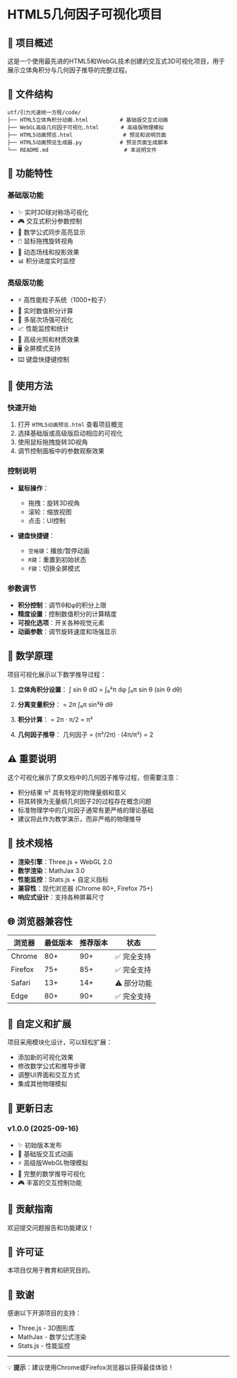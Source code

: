 # HTML5几何因子可视化项目

## 🌟 项目概述

这是一个使用最先进的HTML5和WebGL技术创建的交互式3D可视化项目，用于展示立体角积分与几何因子推导的完整过程。

## 📁 文件结构

```
utf/引力光速统一方程/code/
├── HTML5立体角积分动画.html          # 基础版交互式动画
├── WebGL高级几何因子可视化.html       # 高级版物理模拟
├── HTML5动画预览.html                # 预览和说明页面
├── HTML5动画预览生成器.py            # 预览页面生成脚本
└── README.md                        # 本说明文件
```

## 🚀 功能特性

### 基础版功能
- ✨ 实时3D球对称场可视化
- 🎮 交互式积分参数控制
- 📐 数学公式同步高亮显示
- 🖱️ 鼠标拖拽旋转视角
- 🌊 动态场线和投影效果
- 📊 积分进度实时监控

### 高级版功能
- ⚡ 高性能粒子系统（1000+粒子）
- 🔢 实时数值积分计算
- 🌈 多层次场强可视化
- 📈 性能监控和统计
- 💎 高级光照和材质效果
- 🖥️ 全屏模式支持
- ⌨️ 键盘快捷键控制

## 🎯 使用方法

### 快速开始
1. 打开 `HTML5动画预览.html` 查看项目概览
2. 选择基础版或高级版启动相应的可视化
3. 使用鼠标拖拽旋转3D视角
4. 调节控制面板中的参数观察效果

### 控制说明
- **鼠标操作**：
  - 拖拽：旋转3D视角
  - 滚轮：缩放视图
  - 点击：UI控制

- **键盘快捷键**：
  - `空格键`：播放/暂停动画
  - `R键`：重置到初始状态
  - `F键`：切换全屏模式

### 参数调节
- **积分控制**：调节θ和φ的积分上限
- **精度设置**：控制数值积分的计算精度
- **可视化选项**：开关各种视觉元素
- **动画参数**：调节旋转速度和场强显示

## 📐 数学原理

项目可视化展示以下数学推导过程：

1. **立体角积分设置**：
   ∫ sin θ dΩ = ∫₀²π dφ ∫₀π sin θ (sin θ dθ)

2. **分离变量积分**：
   = 2π ∫₀π sin²θ dθ

3. **积分计算**：
   = 2π · π/2 = π²

4. **几何因子推导**：
   几何因子 = (π²/2π) · (4π/π²) = 2

## ⚠️ 重要说明

这个可视化展示了原文档中的几何因子推导过程，但需要注意：

- 积分结果 π² 具有特定的物理量纲和意义
- 将其转换为无量纲几何因子2的过程存在概念问题
- 标准物理学中的几何因子通常有更严格的理论基础
- 建议将此作为教学演示，而非严格的物理推导

## 🔧 技术规格

- **渲染引擎**：Three.js + WebGL 2.0
- **数学渲染**：MathJax 3.0
- **性能监控**：Stats.js + 自定义指标
- **兼容性**：现代浏览器 (Chrome 80+, Firefox 75+)
- **响应式设计**：支持各种屏幕尺寸

## 🌐 浏览器兼容性

| 浏览器 | 最低版本 | 推荐版本 | 状态 |
|--------|----------|----------|------|
| Chrome | 80+ | 90+ | ✅ 完全支持 |
| Firefox | 75+ | 85+ | ✅ 完全支持 |
| Safari | 13+ | 14+ | ⚠️ 部分功能 |
| Edge | 80+ | 90+ | ✅ 完全支持 |

## 🎨 自定义和扩展

项目采用模块化设计，可以轻松扩展：

- 添加新的可视化效果
- 修改数学公式和推导步骤
- 调整UI界面和交互方式
- 集成其他物理模拟

## 📝 更新日志

### v1.0.0 (2025-09-16)
- ✨ 初始版本发布
- 🎯 基础版交互式动画
- ⚡ 高级版WebGL物理模拟
- 📐 完整的数学推导可视化
- 🎮 丰富的交互控制功能

## 🤝 贡献指南

欢迎提交问题报告和功能建议！

## 📄 许可证

本项目仅用于教育和研究目的。

## 🙏 致谢

感谢以下开源项目的支持：
- Three.js - 3D图形库
- MathJax - 数学公式渲染
- Stats.js - 性能监控

---

💡 **提示**：建议使用Chrome或Firefox浏览器以获得最佳体验！
